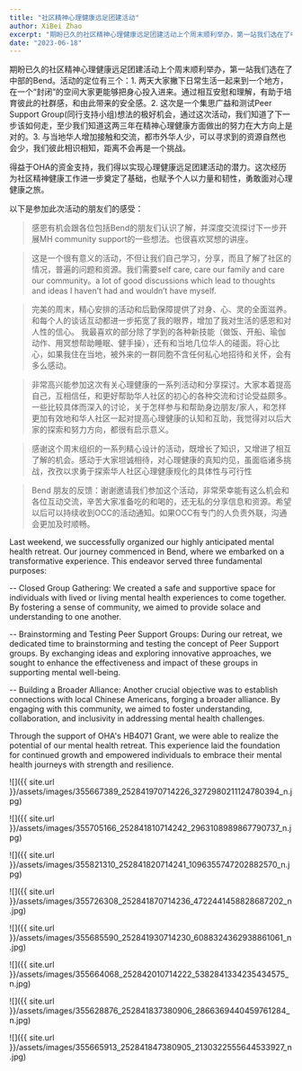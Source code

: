 ```yaml
---
title: "社区精神心理健康远足团建活动"
author: XiBei Zhao
excerpt: "期盼已久的社区精神心理健康远足团建活动上个周末顺利举办，第一站我们选在了中部的Bend。活动的定位有三个：1. 两天大家撇下日常生活一起来到一个地方，在一个“封闭”的空间大家更能够把身心投入进来。通过相互安慰和理解，有助于培育彼此的社群感，和由此带来的安全感。2. 这次是一个集思广益和测试Peer Support Group(同行支持小组)想法的极好机会，通过这次活动，我们知道了下一步该如何走，至少我们知道这两三年在精神心理健康方面做出的努力在大方向上是对的。3. 与当地华人增加接触和交流，都市外华人少，可以寻求到的资源自然也会少，我们彼此相识相知，距离不会再是一个挑战。"
date: "2023-06-18"
---
```


期盼已久的社区精神心理健康远足团建活动上个周末顺利举办，第一站我们选在了中部的Bend。活动的定位有三个：1. 两天大家撇下日常生活一起来到一个地方，在一个“封闭”的空间大家更能够把身心投入进来。通过相互安慰和理解，有助于培育彼此的社群感，和由此带来的安全感。2. 这次是一个集思广益和测试Peer Support Group(同行支持小组)想法的极好机会，通过这次活动，我们知道了下一步该如何走，至少我们知道这两三年在精神心理健康方面做出的努力在大方向上是对的。3. 与当地华人增加接触和交流，都市外华人少，可以寻求到的资源自然也会少，我们彼此相识相知，距离不会再是一个挑战。

得益于OHA的资金支持，我们得以实现心理健康远足团建活动的潜力。这次经历为社区精神健康工作进一步奠定了基础，也赋予个人以力量和韧性，勇敢面对心理健康之旅。

以下是参加此次活动的朋友们的感受：

>感恩有机会跟各位包括Bend的朋友们认识了解，并深度交流探讨下一步开展MH community support的一些想法。也很喜欢冥想的讲座。

>这是一个很有意义的活动，不但让我们自己学习，分享，而且了解了社区的情况，普遍的问题和资源。我们需要self care, care our family and care our community。a lot of good discussions which lead to thoughts  and ideas I haven’t had and wouldn’t have myself.   

>完美的周末，精心安排的活动和后勤保障提供了对身、心、灵的全面滋养。和每个人的谈话互动都进一步拓宽了我的眼界，增加了我对生活的感恩和对人性的信心。 我最喜欢的部分除了学到的各种新技能（做饭、开船、瑜伽动作、用冥想帮助睡眠、健手操），还有和当地几位华人的碰面。将心比心，如果我住在当地，被外来的一群同胞不含任何私心地招待和关怀，会有多么感动。

>非常高兴能参加这次有关心理健康的一系列活动和分享探讨。大家本着提高自己，互相信任，和更好帮助华人社区的初心的各种交流和讨论受益颇多。一些比较具体而深入的讨论，关于怎样参与和帮助身边朋友/家人，和怎样更加有效地和华人社区一起对提高心理健康的认知和互助，我觉得对以后大家的探索和努力方向，都很有启示意义。

>感谢这个周末组织的一系列精心设计的活动，既增长了知识，又增进了相互了解的机会。感动于大家坦诚相待，对心理健康的真知灼见，虽面临诸多挑战，孜孜以求勇于探索华人社区心理健康规化的具体性与可行性 

>Bend 朋友的反馈：谢谢邀请我们参加这个活动，非常荣幸能有这么机会和各位互动交流，辛苦大家准备吃的和喝的，还无私的分享信息和资源。希望以后可以持续收到OCC的活动通知。如果OCC有专门的人负责外联，沟通会更加及时顺畅。

Last weekend, we successfully organized our highly anticipated mental health retreat. Our journey commenced in Bend, where we embarked on a transformative experience. This endeavor served three fundamental purposes:

-- Closed Group Gathering: We created a safe and supportive space for individuals with lived or living mental health experiences to come together. By fostering a sense of community, we aimed to provide solace and understanding to one another.

-- Brainstorming and Testing Peer Support Groups: During our retreat, we dedicated time to brainstorming and testing the concept of Peer Support groups. By exchanging ideas and exploring innovative approaches, we sought to enhance the effectiveness and impact of these groups in supporting mental well-being.

-- Building a Broader Alliance: Another crucial objective was to establish connections with local Chinese Americans, forging a broader alliance. By engaging with this community, we aimed to foster understanding, collaboration, and inclusivity in addressing mental health challenges.

Through the support of OHA's HB4071 Grant, we were able to realize the potential of our mental health retreat. This experience laid the foundation for continued growth and empowered individuals to embrace their mental health journeys with strength and resilience.

![]({{ site.url }}/assets/images/355667389_252841970714226_3272980211124780394_n.jpg)

![]({{ site.url }}/assets/images/355705166_252841810714242_2963108989867790737_n.jpg)

![]({{ site.url }}/assets/images/355821310_252841820714241_1096355747202882570_n.jpg)

![]({{ site.url }}/assets/images/355726308_252841870714236_4722441458828687202_n.jpg)

![]({{ site.url }}/assets/images/355685590_252841930714230_6088324362938861061_n.jpg)

![]({{ site.url }}/assets/images/355664068_252842010714222_5382841334235434575_n.jpg)

![]({{ site.url }}/assets/images/355628876_252841837380906_2866369440459761284_n.jpg)

![]({{ site.url }}/assets/images/355665913_252841847380905_2130322555644533927_n.jpg)

